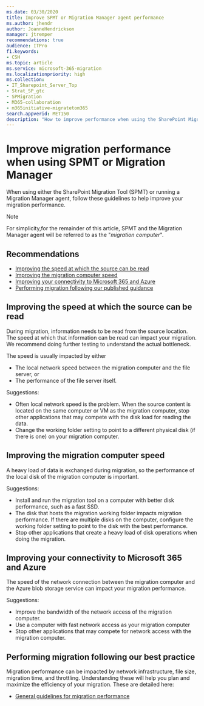 ```yaml
---
ms.date: 03/30/2020
title: Improve SPMT or Migration Manager agent performance
ms.author: jhendr
author: JoanneHendrickson
manager: jtremper
recommendations: true
audience: ITPro
f1.keywords:
- CSH
ms.topic: article
ms.service: microsoft-365-migration
ms.localizationpriority: high
ms.collection:
- IT_Sharepoint_Server_Top
- Strat_SP_gtc
- SPMigration
- M365-collaboration
- m365initiative-migratetom365
search.appverid: MET150
description: "How to improve performance when using the SharePoint Migration Tool or the Migration Manager agent."
---
```


# Improve migration performance when using SPMT or Migration Manager

When using either the SharePoint Migration Tool (SPMT) or running a Migration Manager agent, follow these guidelines to help improve your migration performance.

> [!NOTE]
> For simplicity,for the remainder of this article, SPMT and the Migration Manager agent will be referred to as the "*migration computer*".

## Recommendations

- [Improving the speed at which the source can be read](#improving-the-speed-at-which-the-source-can-be-read)
- [Improving the migration computer speed](#improving-the-migration-computer-speed)
- [Improving your connectivity to Microsoft 365 and Azure](#improving-your-connectivity-to-microsoft-365-and-azure)
- [Performing migration following our published guidance](sharepoint-online-and-onedrive-migration-speed.md)

## Improving the speed at which the source can be read

During migration, information needs to be read from the source location. The speed at which that information can be read can impact your migration.  We recommend doing further testing to understand the actual bottleneck.

The speed is usually impacted by either

- The local network speed between the migration computer and the file server, or
- The performance of the file server itself.

Suggestions:

- Often local network speed is the problem. When the source content is located on the same computer or VM as the migration computer, stop other applications that may compete with the disk load for reading the data.
- Change the working folder setting to point to a different physical disk (if there is one) on your migration computer.

## Improving the migration computer speed

A heavy load of data is exchanged during migration, so the performance of the local disk of the migration computer is important.

Suggestions:

- Install and run the migration tool on a computer with better disk performance, such as a fast SSD.
- The disk that hosts the migration working folder impacts migration performance. If there are multiple disks on the computer, configure the working folder setting to point to the disk with the best performance.
- Stop other applications that create a heavy load of disk operations when doing the migration.

## Improving your connectivity to Microsoft 365 and Azure

The speed of the network connection between the migration computer and the Azure blob storage service can impact your migration performance.

Suggestions:

- Improve the bandwidth of the network access of the migration computer.
- Use a computer with fast network access as your migration computer
- Stop other applications that may compete for network access with the migration computer.

## Performing migration following our best practice

Migration performance can be impacted by network infrastructure, file size, migration time, and throttling. Understanding these will help you plan and maximize the efficiency of your migration. These are detailed here:

- [General guidelines for migration performance](sharepoint-online-and-onedrive-migration-speed.md)

